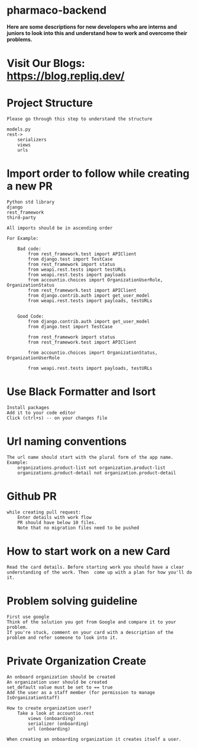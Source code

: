 # pharmaco-backend

**Here are some descriptions for new developers who are interns and juniors to look into this and understand how to work and overcome their problems.**

# Visit Our Blogs: https://blog.repliq.dev/

# Project Structure
    Please go through this step to understand the structure

    models.py
    rest->
        serializers
        views
        urls
    
# Import order to follow while creating a new PR
    Python std library 
    django
    rest_framework
    third-party 

    All imports should be in ascending order

    For Example:

        Bad code:
            from rest_framework.test import APIClient
            from django.test import TestCase
            from rest_framework import status
            from weapi.rest.tests import testURLs
            from weapi.rest.tests import payloads
            from accountio.choices import OrganizationUserRole, OrganizationStatus
            from rest_framework.test import APIClient
            from django.contrib.auth import get_user_model
            from weapi.rest.tests import payloads, testURLs


        Good Code:
            from django.contrib.auth import get_user_model
            from django.test import TestCase

            from rest_framework import status
            from rest_framework.test import APIClient

            from accountio.choices import OrganizationStatus, OrganizationUserRole

            from weapi.rest.tests import payloads, testURLs


# Use Black Formatter and Isort
    Install packages
    Add it to your code editor 
    Click (ctrl+s) -- on your changes file

# Url naming conventions
    The url name should start with the plural form of the app name.
    Example:
        organizations.product-list not organization.product-list
        organizations.product-detail not organization.product-detail

# Github PR
    while creating pull request:
        Enter details with work flow
        PR should have below 10 files.
        Note that no migration files need to be pushed
        
# How to start work on a new Card
    Read the card details. Before starting work you should have a clear understanding of the work. Then  come up with a plan for how you'll do it.

# Problem solving guideline
    First use google 
    Think of the solution you got from Google and compare it to your problem. 
    If you're stuck, comment on your card with a description of the problem and refer someone to look into it.

# Private Organization Create
    An onboard organization should be created
    An organization user should be created
    set_default value must be set to == true
    Add the user as a staff member (for permission to manage IsOrganizationStaff)

    How to create organization user?
        Take a look at accountio.rest
            views (onboarding)
            serializer (onboarding)
            url (onboarding)

    When creating an onboarding organization it creates itself a user.